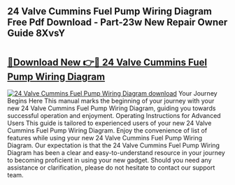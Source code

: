 ## 24 Valve Cummins Fuel Pump Wiring Diagram Free Pdf Download - Part-23w New Repair Owner Guide 8XvsY

# <h2><a href="http://dfrdzt.blite.top/?on=24+Valve+Cummins+Fuel+Pump+Wiring+Diagram">🔗Download New 👉🔴 24 Valve Cummins Fuel Pump Wiring Diagram</a></h2>

[![24 Valve Cummins Fuel Pump Wiring Diagram download](https://i.imgur.com/lujVjoI.png)](http://dfrdzt.blite.top/?on=24+Valve+Cummins+Fuel+Pump+Wiring+Diagram)
Your Journey Begins Here This manual marks the beginning of your journey with your new 24 Valve Cummins Fuel Pump Wiring Diagram, guiding you towards successful operation and enjoyment. Operating Instructions for Advanced Users This guide is tailored to experienced users of your new 24 Valve Cummins Fuel Pump Wiring Diagram. Enjoy the convenience of list of features while using your new 24 Valve Cummins Fuel Pump Wiring Diagram. Our expectation is that the 24 Valve Cummins Fuel Pump Wiring Diagram has been a clear and easy-to-understand resource in your journey to becoming proficient in using your new gadget. Should you need any assistance or clarification, please do not hesitate to contact our support team.
